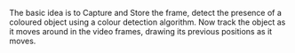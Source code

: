 The basic idea is to Capture and Store the frame, detect the presence of a coloured object using a colour detection
algorithm.
Now track the object as it moves around in the video frames, drawing its previous positions as it moves.
